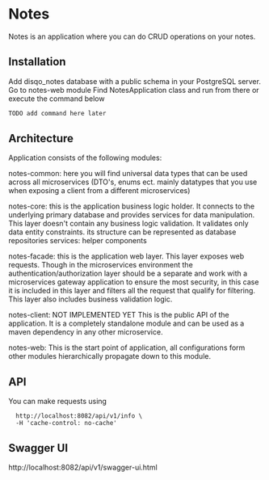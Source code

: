# Notes

Notes is an application where you can do CRUD operations on your notes.
## Installation

Add disqo_notes database with a public schema in your PostgreSQL server.
Go to notes-web module
Find NotesApplication class and run from there or execute the command below
```bash
TODO add command here later
```

## Architecture

Application consists of the following modules:

notes-common: 
here you will find universal data types that can be used across all microservices (DTO's, enums ect. mainly datatypes that you use when exposing a client from a different microservices)

notes-core: 
this is the application business logic holder. It connects to the underlying primary database and provides services for data manipulation. This layer doesn't contain any business logic validation. It validates only data entity constraints.
its structure can be represented as 
database
repositories
services: helper components

notes-facade: 
this is the application web layer. This layer exposes web requests. Though in the microservices environment the authentication/authorization layer should be a separate and work with a microservices gateway application to ensure the most security, in this case it is included in this layer and filters all the request that qualify for filtering.
This layer also includes business validation logic.

notes-client: NOT IMPLEMENTED YET
This is the public API of the application. It is a completely standalone module and can be used as a maven dependency in any other microservice.

notes-web:
This is the start point of application, all configurations form other modules hierarchically propagate down to this module. 

## API
You can make requests using

```curl -X GET \
  http://localhost:8082/api/v1/info \
  -H 'cache-control: no-cache'
```

## Swagger UI
http://localhost:8082/api/v1/swagger-ui.html